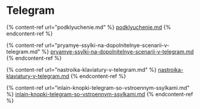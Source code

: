 # Telegram

{% content-ref url="podklyuchenie.md" %}
[podklyuchenie.md](podklyuchenie.md)
{% endcontent-ref %}

{% content-ref url="pryamye-ssylki-na-dopolnitelnye-scenarii-v-telegram.md" %}
[pryamye-ssylki-na-dopolnitelnye-scenarii-v-telegram.md](pryamye-ssylki-na-dopolnitelnye-scenarii-v-telegram.md)
{% endcontent-ref %}

{% content-ref url="nastroika-klaviatury-v-telegram.md" %}
[nastroika-klaviatury-v-telegram.md](nastroika-klaviatury-v-telegram.md)
{% endcontent-ref %}

{% content-ref url="inlain-knopki-telegram-so-vstroennym-ssylkami.md" %}
[inlain-knopki-telegram-so-vstroennym-ssylkami.md](inlain-knopki-telegram-so-vstroennym-ssylkami.md)
{% endcontent-ref %}
